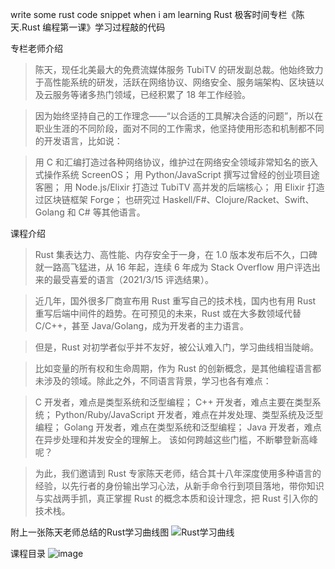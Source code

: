 write some rust code snippet when i am learning Rust
极客时间专栏《陈天.Rust 编程第一课》学习过程敲的代码

专栏老师介绍
>陈天，现任北美最大的免费流媒体服务 TubiTV 的研发副总裁。他始终致力于高性能系统的研发，活跃在网络协议、网络安全、服务端架构、区块链以及云服务等诸多热门领域，已经积累了 18 年工作经验。

> 因为始终坚持自己的工作理念——“以合适的工具解决合适的问题”，所以在职业生涯的不同阶段，面对不同的工作需求，他坚持使用形态和机制都不同的开发语言，比如说：

> 用 C 和汇编打造过各种网络协议，维护过在网络安全领域非常知名的嵌入式操作系统 ScreenOS；
> 用 Python/JavaScript 撰写过曾经的创业项目途客圈；
> 用 Node.js/Elixir 打造过 TubiTV 高并发的后端核心；
> 用 Elixir 打造过区块链框架 Forge；
> 也研究过 Haskell/F#、Clojure/Racket、Swift、Golang 和 C# 等其他语言。

课程介绍

> Rust 集表达力、高性能、内存安全于一身，在 1.0 版本发布后不久，口碑就一路高飞猛进，从 16 年起，连续 6 年成为 Stack Overflow 用户评选出来的最受喜爱的语言（2021/3/15 评选结果）。

> 近几年，国外很多厂商宣布用 Rust 重写自己的技术栈，国内也有用 Rust 重写后端中间件的趋势。在可预见的未来，Rust 或在大多数领域代替 C/C++，甚至 Java/Golang，成为开发者的主力语言。

> 但是，Rust 对初学者似乎并不友好，被公认难入门，学习曲线相当陡峭。

> 比如变量的所有权和生命周期，作为 Rust 的创新概念，是其他编程语言都未涉及的领域。除此之外，不同语言背景，学习也各有难点：

> C 开发者，难点是类型系统和泛型编程；
> C++ 开发者，难点主要在类型系统；
> Python/Ruby/JavaScript 开发者，难点在并发处理、类型系统及泛型编程；
> Golang 开发者，难点在类型系统和泛型编程；
> Java 开发者，难点在异步处理和并发安全的理解上。
> 该如何跨越这些门槛，不断攀登新高峰呢？

> 为此，我们邀请到 Rust 专家陈天老师，结合其十八年深度使用多种语言的经验，以先行者的身份输出学习心法，从新手命令行到项目落地，带你知识与实战两手抓，真正掌握 Rust 的概念本质和设计理念，把 Rust 引入你的技术栈。

附上一张陈天老师总结的Rust学习曲线图
![Rust学习曲线](https://static001.geekbang.org/resource/image/1c/8d/1cf03ee698cyy875e8fac45b8ed5f88d.jpg)

课程目录
![image](https://static001.geekbang.org/resource/image/7b/1f/7b6f448a4d4de7279a82949332a3c21f.jpg)

